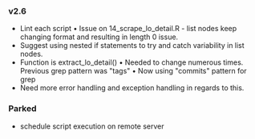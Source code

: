 ### v2.6

* Lint each script
• Issue on 14_scrape_lo_detail.R - list nodes keep changing format and resulting in length 0 issue. 
* Suggest using nested if statements to try and catch variability in list nodes. 
* Function is extract_lo_detail()
• Needed to change numerous times. Previous grep pattern was "tags"
• Now using "commits" pattern for grep
* Need more error handling and exception handling in regards to this.

### Parked
* schedule script execution on remote server
